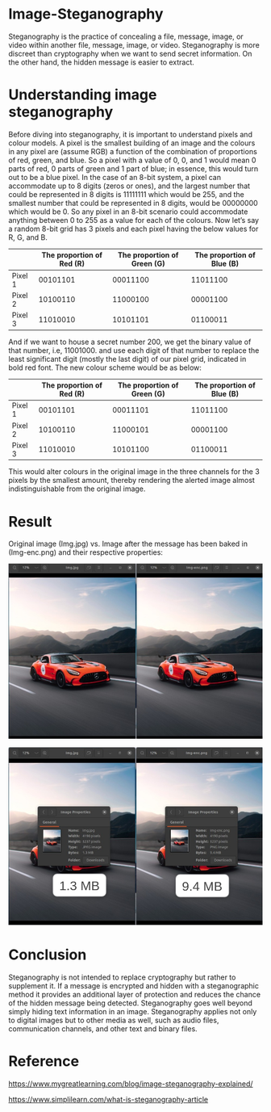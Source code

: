 # Image-Steganography

Steganography is the practice of concealing a file, message, image, or video within
another file, message, image, or video. Steganography is more discreet than
cryptography when we want to send secret information. On the other hand, the
hidden message is easier to extract.

# Understanding image steganography
Before diving into steganography, it is important to understand pixels and colour models. A pixel is the smallest building of an image and the colours in any pixel are (assume RGB) a function of the combination of proportions of red, green, and blue. So a pixel with a value of 0, 0, and 1 would mean 0 parts of red, 0 parts of green and 1 part of blue; in essence, this would turn out to be a blue pixel. In the case of an 8-bit system, a pixel can accommodate up to 8 digits (zeros or ones), and the largest number that could be represented in 8 digits is 11111111 which would be 255, and the smallest number that could be represented in 8 digits, would be 00000000 which would be 0. So any pixel in an 8-bit scenario could accommodate anything between 0 to 255 as a value for each of the colours. Now let’s say a random 8-bit grid has 3 pixels and each pixel having the below values for R, G, and B.


|               |The proportion of Red (R)|	The proportion of Green (G)	|The proportion of Blue (B)|
|------------|--------------|--------------|----------|
|Pixel 1	|00101101	|00011100	|11011100|
|Pixel 2	|10100110	|11000100	|00001100|
|Pixel 3	|11010010	|10101101	|01100011|

And if we want to house a secret number 200, we get the binary value of that number, i.e, 11001000. and use each digit of that number to replace the least significant digit (mostly the last digit) of our pixel grid, indicated in bold red font. The new colour scheme would be as below: 


|               |The proportion of Red (R)|	The proportion of Green (G)	|The proportion of Blue (B)|
|------------|--------------|--------------|----------|
|Pixel 1	|00101101	|00011101	|11011100|
|Pixel 2	|10100110	|11000101	|00001100|
|Pixel 3	|11010010	|10101100	|01100011|

This would alter colours in the original image in the three channels for the 3 pixels by the smallest amount, thereby rendering the alerted image almost indistinguishable from the original image.

# Result
Original image (Img.jpg) vs. Image after the message has been baked in (Img-enc.png) and their respective properties:

<p align="center">
  <img src="https://github.com/ritvic/Image-Steganography/blob/main/asset/1.jpeg" />
</p>
<p align="center">
  <img src="https://github.com/ritvic/Image-Steganography/blob/main/asset/2.jpeg" />
</p>

# Conclusion
Steganography is not intended to replace cryptography but rather to supplement it. If
a message is encrypted and hidden with a steganographic method it provides an
additional layer of protection and reduces the chance of the hidden message being
detected.
Steganography goes well beyond simply hiding text information in an image.
Steganography applies not only to digital images but to other media as well, such as
audio files, communication channels, and other text and binary files.


# Reference
https://www.mygreatlearning.com/blog/image-steganography-explained/

https://www.simplilearn.com/what-is-steganography-article

